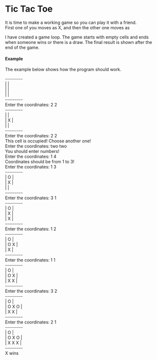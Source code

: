 # Tic Tac Toe

It is time to make a working game so you can play it with a friend.\
First one of you moves as X, and then the other one moves as

I have created a game loop. The game starts with empty cells and ends when someone wins or there is a draw. The final result is shown after the end of the game.


#### Example

The example below shows how the program should work.

---------\
|       |\
|       |\
|       |\
---------\
Enter the coordinates: 2 2\
---------\
|       |\
|   X   |\
|       |\
---------\
Enter the coordinates: 2 2\
This cell is occupied! Choose another one!\
Enter the coordinates: two two\
You should enter numbers!\
Enter the coordinates: 1 4\
Coordinates should be from 1 to 3!\
Enter the coordinates: 1 3\
---------\
| O     |\
|   X   |\
|       |\
---------\
Enter the coordinates: 3 1\
---------\
| O     |\
|   X   |\
|     X |\
---------\
Enter the coordinates: 1 2\
---------\
| O     |\
| O X   |\
|     X |\
---------\
Enter the coordinates: 1 1\
---------\
| O     |\
| O X   |\
| X   X |\
---------\
Enter the coordinates: 3 2\
---------\
| O     |\
| O X O |\
| X   X |\
---------\
Enter the coordinates: 2 1\
---------\
| O     |\
| O X O |\
| X X X |\
---------\
X wins


